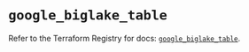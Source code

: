 # `google_biglake_table`

Refer to the Terraform Registry for docs: [`google_biglake_table`](https://registry.terraform.io/providers/hashicorp/google/5.45.2/docs/resources/biglake_table).
